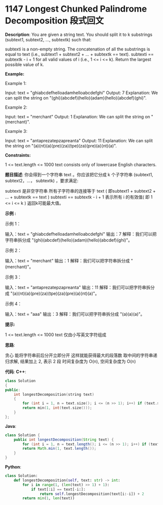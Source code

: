 # 1147 Longest Chunked Palindrome Decomposition 段式回文

__Description__:
You are given a string text. You should split it to k substrings (subtext1, subtext2, ..., subtextk) such that:

subtexti is a non-empty string.
The concatenation of all the substrings is equal to text (i.e., subtext1 + subtext2 + ... + subtextk == text).
subtexti == subtextk - i + 1 for all valid values of i (i.e., 1 <= i <= k).
Return the largest possible value of k.

__Example:__

Example 1:

Input: text = "ghiabcdefhelloadamhelloabcdefghi"
Output: 7
Explanation: We can split the string on "(ghi)(abcdef)(hello)(adam)(hello)(abcdef)(ghi)".

Example 2:

Input: text = "merchant"
Output: 1
Explanation: We can split the string on "(merchant)".

Example 3:

Input: text = "antaprezatepzapreanta"
Output: 11
Explanation: We can split the string on "(a)(nt)(a)(pre)(za)(tpe)(za)(pre)(a)(nt)(a)".

__Constraints:__

1 <= text.length <= 1000
text consists only of lowercase English characters.

__题目描述__:
你会得到一个字符串 text 。你应该把它分成 k 个子字符串 (subtext1, subtext2，…， subtextk) ，要求满足:

subtexti 是非空字符串
所有子字符串的连接等于 text ( 即subtext1 + subtext2 + ... + subtextk == text )
subtexti == subtextk - i + 1 表示所有 i 的有效值( 即 1 <= i <= k )
返回k可能最大值。

__示例 :__

示例 1：

输入：text = "ghiabcdefhelloadamhelloabcdefghi"
输出：7
解释：我们可以把字符串拆分成 "(ghi)(abcdef)(hello)(adam)(hello)(abcdef)(ghi)"。

示例 2：

输入：text = "merchant"
输出：1
解释：我们可以把字符串拆分成 "(merchant)"。

示例 3：

输入：text = "antaprezatepzapreanta"
输出：11
解释：我们可以把字符串拆分成 "(a)(nt)(a)(pre)(za)(tpe)(za)(pre)(a)(nt)(a)"。

示例 4：

输入：text = "aaa"
输出：3
解释：我们可以把字符串拆分成 "(a)(a)(a)"。

__提示:__

1 <= text.length <= 1000
text 仅由小写英文字符组成

__思路__:

贪心
能将字符串前后分开立即分开
这样就能获得最大的段落数
取中间的字符串递归求解, 结果加上 2, 表示 2 段
时间复杂度为 O(n), 空间复杂度为 O(n)

__代码__:
__C++__:

```C++
class Solution 
{
public:
    int longestDecomposition(string text) 
    {
        for (int i = 1, n = text.size(); i <= (n >> 1); i++) if (text.substr(0, i) == text.substr(n - i, i)) return longestDecomposition(text.substr(i, n - (i << 1))) + 2;
        return min(1, int(text.size()));
    }
};
```

__Java__:

```Java
class Solution {
    public int longestDecomposition(String text) {
        for (int i = 1, n = text.length(); i <= (n >> 1); i++) if (text.substring(0, i).equals(text.substring(n - i, n))) return longestDecomposition(text.substring(i, n - i)) + 2;
        return Math.min(1, text.length());
    }
}
```

__Python__:

```Python
class Solution:
    def longestDecomposition(self, text: str) -> int:
        for i in range(1, (len(text) >> 1) + 1):
            if text[:i] == text[-i:]:
                return self.longestDecomposition(text[i:-i]) + 2
        return min(1, len(text))
```
